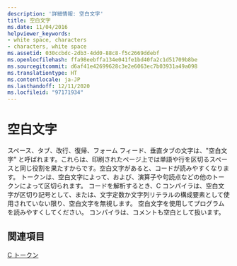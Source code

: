 ```yaml
---
description: '詳細情報: 空白文字'
title: 空白文字
ms.date: 11/04/2016
helpviewer_keywords:
- white space, characters
- characters, white space
ms.assetid: 030ccbdc-2db3-4dd0-88c8-f5c2669ddebf
ms.openlocfilehash: ffa98eebffa134e041fe1bd40fa2c1d51709b8be
ms.sourcegitcommit: d6af41e42699628c3e2e6063ec7b03931a49a098
ms.translationtype: HT
ms.contentlocale: ja-JP
ms.lasthandoff: 12/11/2020
ms.locfileid: "97171934"
---
```

# <a name="white-space-characters"></a>空白文字

スペース、タブ、改行、復帰、フォーム フィード、垂直タブの文字は、"空白文字" と呼ばれます。これらは、印刷されたページ上では単語や行を区切るスペースと同じ役割を果たすからです。空白文字があると、コードが読みやすくなります。 トークンは、空白文字によって、および、演算子や句読点などの他のトークンによって区切られます。 コードを解析するとき、C コンパイラは、空白文字が区切り記号として、または、文字定数か文字列リテラルの構成要素として使用されていない限り、空白文字を無視します。 空白文字を使用してプログラムを読みやすくしてください。 コンパイラは、コメントも空白として扱います。

## <a name="see-also"></a>関連項目

[C トークン](../c-language/c-tokens.md)
